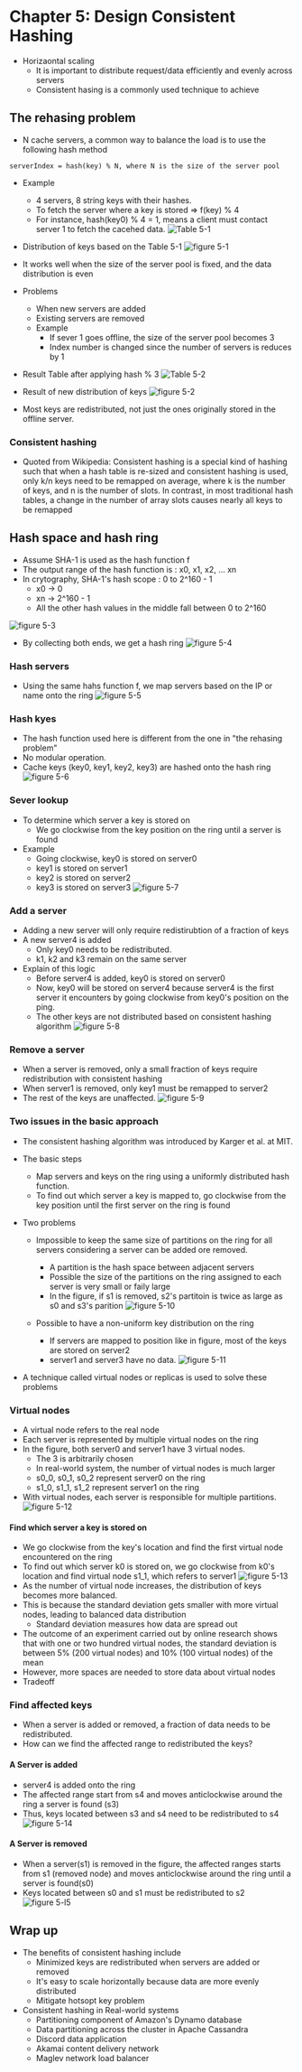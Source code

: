 # Chapter 5: Design Consistent Hashing
- Horizaontal scaling
  - It is important to distribute request/data efficiently and evenly across servers
  - Consistent hasing is a commonly used technique to achieve

## The rehasing problem
- N cache servers, a common way to balance the load is to use the following hash method
```
serverIndex = hash(key) % N, where N is the size of the server pool
```

- Example
  - 4 servers, 8 string keys with their hashes.
  - To fetch the server where a key is stored => f(key) % 4
  - For instance, hash(key0) % 4 = 1, means a client must contact server 1 to fetch the cacehed data.
![Table 5-1](./images_kh/tbl-5-1.JPG)

- Distribution of keys based on the Table 5-1
![figure 5-1](./images_kh/fig-5-1.JPG)

- It works well when the size of the server pool is fixed, and the data distribution is even
- Problems
  - When new servers are added
  - Existing servers are removed
  - Example
    - If sever 1 goes offline, the size of the server pool becomes 3
    - Index number is changed since the number of servers is reduces by 1

- Result Table after applying hash % 3
![Table 5-2](./images_kh/tbl-5-2.JPG)

- Result of new distribution of keys
![figure 5-2](./images_kh/fig-5-2.JPG)

- Most keys are redistributed, not just the ones originally stored in the offline server. 
### Consistent hashing
- Quoted from Wikipedia: Consistent hashing is a special kind of hashing such that when a hash table is re-sized and consistent hashing is used, only k/n keys need to be remapped on average, where k is the number of keys, and n is the number of slots. In contrast, in most traditional hash tables, a change in the number of array slots causes nearly all keys to be remapped

## Hash space and hash ring
- Assume SHA-1 is used as the hash function f
- The output range of the hash function is : x0, x1, x2, ... xn
- In crytography, SHA-1's hash scope : 0 to 2^160 - 1
  - x0 -> 0
  - xn -> 2^160 - 1
  - All the other hash values in the middle fall between 0 to 2^160

![figure 5-3](./images_kh/fig-5-3.JPG)
- By collecting both ends, we get a hash ring
![figure 5-4](./images_kh/fig-5-4.JPG)


### Hash servers
- Using the same hahs function f, we map servers based on the IP or name onto the ring
![figure 5-5](./images_kh/fig-5-5.JPG)

### Hash kyes
- The hash function used here is different from the one in  "the rehasing problem"
- No modular operation.
- Cache keys (key0, key1, key2, key3) are hashed onto the hash ring
![figure 5-6](./images_kh/fig-5-6.JPG)

### Sever lookup
- To determine which server a key is stored on
  - We go clockwise from the key position on the ring until a server is found
- Example 
  - Going clockwise, key0 is stored on server0
  - key1 is stored on server1
  - key2 is stored on server2
  - key3 is stored on server3
![figure 5-7](./images_kh/fig-5-7.JPG)

### Add a server
- Adding a new server will only require redistirubtion of a fraction of keys
- A new server4 is added
  - Only key0 needs to be redistributed. 
  - k1, k2 and k3 remain on the same server
- Explain of this logic
  - Before server4 is added, key0 is stored on server0
  - Now, key0 will be stored on server4 because server4 is the first server it encounters by going clockwise from key0's position on the ping.
  - The other keys are not distributed based on consistent hashing algorithm
![figure 5-8](./images_kh/fig-5-8.JPG)

### Remove a server
- When a server is removed, only a small fraction of keys require redistribution with consistent hashing
- When server1 is removed, only key1 must be remapped to server2
- The rest of the keys are unaffected.
![figure 5-9](./images_kh/fig-5-9.JPG)


### Two issues in the basic approach
- The consistent hashing algorithm was introduced by Karger et al. at MIT. 
- The basic steps
  - Map servers and keys on the ring using a uniformly distributed hash function.
  - To find out which server a key is mapped to, go clockwise from the key position until the first server on the ring is found

- Two problems
  - Impossible to keep the same size of partitions on the ring for all servers considering a server can be added ore removed. 
    - A partition is the hash space between adjacent servers
    - Possible the size of the partitions on the ring assigned to each server is very small or faily large
    - In the figure, if s1 is removed, s2's partitoin is twice as large as s0 and s3's parition
![figure 5-10](./images_kh/fig-5-10.JPG)

  - Possible to have a non-uniform key distribution on the ring
    - If servers are mapped to position like in figure, most of the keys are stored on server2
    - server1 and server3 have no data.
![figure 5-11](./images_kh/fig-5-11.JPG)

- A technique called virtual nodes or replicas is used to solve these problems


### Virtual nodes
- A virtual node refers to the real node
- Each server is represented by multiple virtual nodes on the ring
- In the figure, both server0 and server1 have 3 virtual nodes. 
  - The 3 is arbitrarily chosen
  - In real-world system, the number of virtual nodes is much larger
  - s0_0, s0_1, s0_2 represent server0 on the ring
  - s1_0, s1_1, s1_2 represent server1 on the ring
- With virtual nodes, each server is responsible for multiple partitions.
![figure 5-12](./images_kh/fig-5-12.JPG)

#### Find which server a key is stored on
- We go clockwise from the key's location and find the first virtual node encountered on the ring
- To find out which server k0 is stored on, we go clockwise from k0's location and find virtual node s1_1, which refers to server1
![figure 5-13](./images_kh/fig-5-13.JPG)
- As the number of virtual node increases, the distribution of keys becomes more balanced.
- This is because the standard deviation gets smaller with more virtual nodes, leading to balanced data distribution
  - Standard deviation measures how data are spread out
- The outcome of an experiment carried out by online research shows that with one or two hundred virtual nodes, the standard deviation is between 5% (200 virtual nodes) and 10% (100 virtual nodes) of the mean
- However, more spaces are needed to store data about virtual nodes
- Tradeoff 

### Find affected keys
- When a server is added or removed, a fraction of data needs to be redistributed. 
- How can we find the affected range to redistributed the keys?
#### A Server is added
- server4 is added onto the ring
- The affected range start from s4 and moves anticlockwise around the ring a server is found (s3)
- Thus, keys located between s3 and s4 need to be redistributed to s4
![figure 5-14](./images_kh/fig-5-14.JPG)

#### A Server is removed
- When a server(s1) is removed in the figure, the affected ranges starts from s1 (removed node) and moves anticlockwise around the ring until a server is found(s0)
- Keys located between s0 and s1 must be redistributed to s2
![figure 5-l5](./images_kh/fig-5-15.JPG)


## Wrap up
- The benefits of consistent hashing include
  - Minimized keys are redistributed when servers are added or removed
  - It's easy to scale horizontally because data are more evenly distributed
  - Mitigate hotsopt key problem
- Consistent hashing in Real-world systems
  - Partitioning component of Amazon's Dynamo database
  - Data partitioning across the cluster in Apache Cassandra
  - Discord data application
  - Akamai content delivery network
  - Maglev network load balancer





